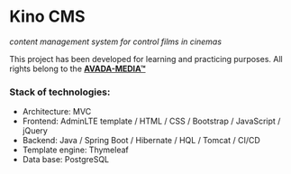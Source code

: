 # Kino CMS

_content management system for control films in cinemas_

This project has been developed for learning and practicing purposes. All rights belong to the <a href="https://avada-media.ua/"><strong>AVADA-MEDIA™</strong></a>

### Stack of technologies:

* Architecture: MVC
* Frontend: AdminLTE template / HTML / CSS / Bootstrap / JavaScript / jQuery
* Backend: Java / Spring Boot / Hibernate / HQL / Tomcat / CI/CD
* Template engine: Thymeleaf
* Data base: PostgreSQL
